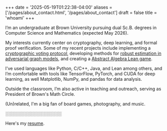 +++
date = '2025-05-19T01:22:38-04:00'
aliases = ['/pages/about_contact.html', '/pages/about_contact']
draft = false
title = 'whoami'
+++

<style>
.annotation__text {
    background: color-mix(in srgb, var(--accent) 40%, transparent);
    transition: background 0.3s;
    cursor: pointer;
    position: relative;
    color: inherit;
}
.annotation__text--active {
    background: var(--accent);
}
#annotation__footnote-box {
    display: none;
    position: fixed;
    bottom: 5%;
    right: 2%;
    max-width: 320px;
    background: color-mix(in srgb, var(--bg) 95%, var(--black));
    color: inherit;
    border: 2px solid var(--accent);
    box-shadow: 0 4px 24px rgba(0,0,0,0.1);
    padding: 1em 1.2em;
    z-index: 9999;
    font-size: .9em;
    line-height: 1.5;
    opacity: 0;
    transform: translateY(5px) scale(0.98);
    transition:
        opacity 0.35s cubic-bezier(.4,0,.2,1),
        transform 0.35s cubic-bezier(.4,0,.2,1);
    pointer-events: none;
}
#annotation__footnote-box.show {
    display: block;
    opacity: 1;
    transform: translateY(0) scale(1);
    pointer-events: auto;
}
#annotation__footnote-box.hide {
    opacity: 0;
    transform: translateY(5px) scale(0.98);
    pointer-events: none;
}
@media (max-width: 700px) {
    #annotation__footnote-box {
        display: none !important;
    }
    .annotation__text {
        background: color-mix(in srgb, var(--accent) 40%, transparent);
        transition: background 0.3s;
        cursor: pointer;
        position: relative;
        color: inherit;
        padding: 0 0.2em;
    }
}
</style>
<div id="annotation__footnote-box"></div>
<script>
(function() {
    const isMobile = () => window.matchMedia('(max-width: 700px)').matches;
    let activeAnno = null;
    let animTimeout = null;
    function showFootnote(el) {
        if (activeAnno && activeAnno !== el) {
            hideFootnote();
            setTimeout(() => showFootnote(el), 360);
            return;
        }
        const note = el.getAttribute('data-annotation');
        if (!note) return;
        const box = document.getElementById('annotation__footnote-box');
        if (isMobile()) {
            el.classList.add('annotation__text--mobile');
            el.setAttribute('data-original', el.innerText);
            el.innerHTML = el.getAttribute('data-original') + ' <span style="color:var(--blue)">[</span>' + note + '<span style="color:var(--blue)">]</span>';
        } else {
            el.classList.add('annotation__text--active');
            box.innerText = note;
            box.classList.remove('hide');
            box.style.display = 'block';
            void box.offsetWidth;
            box.classList.add('show');
        }
        activeAnno = el;
    }
    function hideFootnote() {
        if (!activeAnno) return;
        const box = document.getElementById('annotation__footnote-box');
        if (isMobile()) {
            if (activeAnno.hasAttribute('data-original')) {
                activeAnno.innerText = activeAnno.getAttribute('data-original');
                activeAnno.classList.remove('annotation__text--mobile');
            }
        } else {
            activeAnno.classList.remove('annotation__text--active');
            box.classList.remove('show');
            box.classList.add('hide');
            clearTimeout(animTimeout);
            animTimeout = setTimeout(() => {
                box.style.display = 'none';
                box.classList.remove('hide');
            }, 350);
        }
        activeAnno = null;
    }
    document.addEventListener('DOMContentLoaded', function() {
        document.querySelectorAll('.annotation__text').forEach(function(el) {
            if (isMobile()) {
                el.addEventListener('click', function(e) {
                    if (activeAnno !== el) {
                        showFootnote(el);
                    } else {
                        hideFootnote();
                    }
                });
            } else {
                el.addEventListener('mouseenter', function() {
                    if (activeAnno !== el) {
                        showFootnote(el);
                    }
                });
                el.addEventListener('click', function() {
                    if (activeAnno !== el) {
                        showFootnote(el);
                    } else {
                        hideFootnote();
                    }
                });
            }
        });
        window.addEventListener('scroll', function() {
            if (activeAnno) {
                hideFootnote();
            }
        });
    });
})();
</script>


I’m an undergraduate at Brown University pursuing dual Sc.B. degrees in Computer Science and Mathematics (expected May 2026). 

My interests currently center on cryptography, deep learning, and formal proof verification. Some of my recent projects include implementing a [cryptographic voting protocol](../projects/vote), developing methods for [robust estimation in adversarial graph models](../projects/robust-estimation-for-the-erdos-renyi-model), and creating a [Abstract Algebra Lean game](https://github.com/Geoc2022/AlgebraGame). 

I've used languages like Python, C/C++, Java, and Lean among others, and I’m comfortable with tools like TensorFlow, PyTorch, and CUDA for deep learning, as well Matplotlib, NumPy, and pandas for data analysis.

<span class="annotation__text" data-annotation="Or rather in the classroom">Outside the classroom</span>, I’m also active in teaching and outreach, serving as President of Brown's Math Circle. 

<!-- Outside the classroom, I’m also active in teaching and outreach, serving as President of Brown's Math Circle. -->

<span class="annotation__text" data-annotation="Ironically, I find a lot of people who like math also like music. It makes sense why they might like board games though">(Un)related</span>, I'm a big fan of board games, photography, and music. 

<span id="hover-area" style="color: var(--bg0)">░░░░░░░░░░░░░░░░░░</span>
<script>
    document.addEventListener('DOMContentLoaded', function() {
        const hoverArea = document.getElementById('hover-area');
        let timer;
        hoverArea.onmouseenter = () => {
            timer = setTimeout(() => {
                hoverArea.outerHTML = '<span id="revealed-text">References: Riley Hartman and Mitchell Perales</span>';
            }, 3000);
        };
        hoverArea.onmouseleave = () => {
            clearTimeout(timer);
        };
    });
</script>

Here's my [resume](/George_Chemmala_resume.pdf).
<!-- 
### **Education**

**Brown University** — Providence, RI
**Sc.B. in Computer Science & Sc.B. in Mathematics** (Major GPA: 4.0)
Expected: May 2026

Relevant Coursework: Data Structures & Algorithms, Deep Learning, Machine Learning, Robust Algorithms for ML, Formal Proof and Verification, Applied Cryptography, Computer Systems, Abstract Algebra, Number Theory, Monte Carlo Simulation

---

### **Projects & Research**

**Vote: Cryptographic Voting Protocol Implementation** — *C++, CryptoPP*
Spring 2025

* Built a secure, end-to-end verifiable voting system using homomorphic encryption and threshold decryption
* Integrated zero-knowledge proofs and blinding to protect voter anonymity and ensure ballot integrity
* Extended the protocol to support multiple candidates and restricted voting per user

**WeensyOS: Virtual Memory Kernel Implementation** — *C, C++, x86 Assembly*
Spring 2025

* Engineered kernel code for managing user/kernel virtual memory and enforcing permissions
* Enhanced memory utilization with dynamic, non-contiguous page allocation
* Optimized fork and exit system calls for efficient process handling
* Implemented overlapping virtual address spaces for process isolation

**[Robust Estimation for the Erdős–Rényi Model](https://github.com/Geoc2022/2952Q_FinalProject)** — *Python, Matplotlib, NumPy, NetworkX*
Fall 2024

* Developed robust algorithms to estimate edge probability $p$ in adversarial Erdős–Rényi graphs
* Proved runtime and accuracy guarantees, surpassing baseline methods
* Evaluated performance on synthetic datasets with 10k+ nodes
* Followed best practices: modular code, visualizations, and reproducibility

**[Spiderverse Style Transfer & Transfer Learning](https://github.com/AzureCoral/Spider-Verse-Style-Transfer)** — *Python, TensorFlow, CUDA*
Spring 2024

* Designed a multi-style transfer pipeline using VGG16 to replicate visual styles from Spiderverse media
* Introduced novel transfer learning techniques for improved texture recognition
* Used CUDA for GPU acceleration, achieving 10x speedup in model training and inference

---

### **Experience**

**President** — *Math Circle*
2023–Present

* Launched a student-led outreach program teaching recreational math to local high school students
* Led program logistics, lesson planning, and administrative oversight

**Teaching Assistant** — *Brown Department of Mathematics & Applied Mathematics*
2024–2025

* Assisted in courses: Statistical Inference I, Abstract Algebra, Applied ODEs
* Led problem-solving sessions, hosted office hours, and graded coursework for classes up to 350 students

**Research Assistant** — *Brown University Directed Reading Program*
2024

* Studied Classical Algebraic Geometry with a focus on algorithmic foundations
* Investigated Gröbner bases, polynomial systems, and computational algebraic methods

**Computer Technician & Teaching Assistant** — *Georgia Governor’s Honors Program (GHP)*
2023

* Supported student research in computational mathematics
* Maintained classroom computing systems for deep learning applications
* Helped debug Python code and optimize machine learning workflows

---

### **Skills & Interests**

**Languages:** Python, C, C++, Java, Lean, Haskell, Julia, LaTeX, Mathematica, MATLAB

**Tools & Software:** VS Code, Vim, PyCharm, IntelliJ, Google Colab, Jupyter, Git, Unix/Linux, Docker, Figma

**Libraries:** pandas, NumPy, scikit-learn, sympy, scipy, Matplotlib, NetworkX, TensorFlow, PyTorch, TorchVision, OpenCV, Sage

**Interests:** Education, Music, Board/Card Games, Photography, [Manim](https://youtu.be/DQVuFo6CSmE?t=1189) -->
